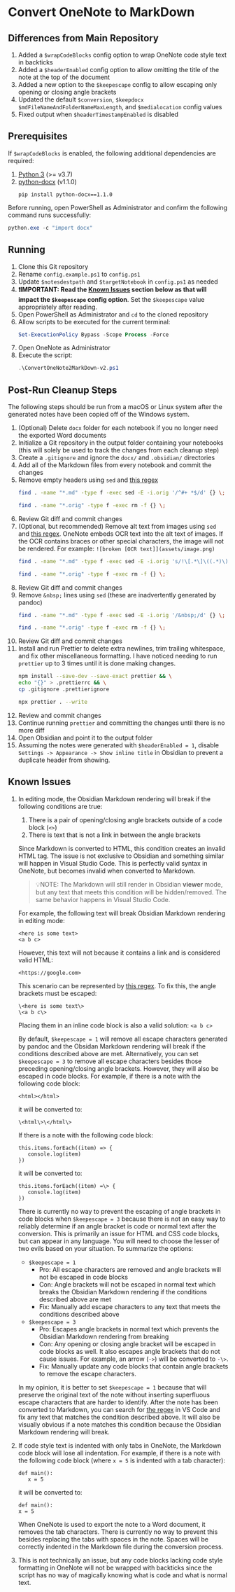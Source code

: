 # Convert OneNote to MarkDown

## Differences from Main Repository

1. Added a `$wrapCodeBlocks` config option to wrap OneNote code style text in
   backticks
1. Added a `$headerEnabled` config option to allow omitting the title of the
   note at the top of the document
1. Added a new option to the `$keepescape` config to allow escaping only opening
   or closing angle brackets
1. Updated the default `$conversion`, `$keepdocx`
   `$mdFileNameAndFolderNameMaxLength`, and `$medialocation` config values
1. Fixed output when `$headerTimestampEnabled` is disabled

## Prerequisites

If `$wrapCodeBlocks` is enabled, the following additional dependencies are
required:

1. [Python 3](https://www.python.org/downloads/) (>= v3.7)
1. [python-docx](https://python-docx.readthedocs.io/en/latest/) (v1.1.0)
   ```
   pip install python-docx==1.1.0
   ```

Before running, open PowerShell as Administrator and confirm the following
command runs successfully:

```powershell
python.exe -c "import docx"
```

## Running

1. Clone this Git repository
1. Rename `config.example.ps1` to `config.ps1`
1. Update `$notesdestpath` and `$targetNotebook` in `config.ps1` as needed
1. **❗IMPORTANT: Read the [Known Issues](#known-issues) section below as that
   will impact the `$keepescape` config option**. Set the `$keepescape` value
   appropriately after reading.
1. Open PowerShell as Administrator and `cd` to the cloned repository
1. Allow scripts to be executed for the current terminal:
   ```powershell
   Set-ExecutionPolicy Bypass -Scope Process -Force
   ```
1. Open OneNote as Administrator
1. Execute the script:
   ```powershell
   .\ConvertOneNote2MarkDown-v2.ps1
   ```

## Post-Run Cleanup Steps

The following steps should be run from a macOS or Linux system after the
generated notes have been copied off of the Windows system.

1. (Optional) Delete `docx` folder for each notebook if you no longer need the
   exported Word documents
1. Initialize a Git repository in the output folder containing your notebooks
   (this will solely be used to track the changes from each cleanup step)
1. Create a `.gitignore` and ignore the `docx/` and `.obsidian/` directories
1. Add all of the Markdown files from every notebook and commit the changes
1. Remove empty headers using `sed` and [this
   regex](https://regex101.com/r/8O0MMB/1)
    ```bash
    find . -name "*.md" -type f -exec sed -E -i.orig '/^#+ *$/d' {} \;
    ```
    ```bash
    find . -name "*.orig" -type f -exec rm -f {} \;
    ```
1. Review Git diff and commit changes
1. (Optional, but recommended) Remove alt text from images using `sed` and [this
   regex](https://regex101.com/r/wTB3VS/1). OneNote embeds OCR text into the alt
   text of images. If the OCR contains braces or other special characters, the
   image will not be rendered. For example: `![broken [OCR
   text]](assets/image.png)`
   ```bash
   find . -name "*.md" -type f -exec sed -E -i.orig 's/!\[.*\]\((.*)\)/![](\1)/g' {} \;
   ```
   ```bash
   find . -name "*.orig" -type f -exec rm -f {} \;
   ```
1. Review Git diff and commit changes
1. Remove `&nbsp;` lines using `sed` (these are inadvertently generated by
   pandoc)
   ```bash
   find . -name "*.md" -type f -exec sed -E -i.orig '/&nbsp;/d' {} \;
   ```
   ```bash
   find . -name "*.orig" -type f -exec rm -f {} \;
   ```
1. Review Git diff and commit changes
1. Install and run Prettier to delete extra newlines, trim trailing whitespace,
   and fix other miscellaneous formatting. I have noticed needing to run
   `prettier` up to 3 times until it is done making changes.
    ```bash
    npm install --save-dev --save-exact prettier && \
    echo "{}" > .prettierrc && \
    cp .gitignore .prettierignore
    ```
    ```bash
    npx prettier . --write
    ```
1. Review and commit changes
1. Continue running `prettier` and committing the changes until there is no more
   diff
1. Open Obsidian and point it to the output folder
1. Assuming the notes were generated with `$headerEnabled = 1`, disable
   `Settings -> Appearance -> Show inline title` in Obsidian to prevent a
   duplicate header from showing.

## Known Issues

1. In editing mode, the Obsidian Markdown rendering will break if the following
   conditions are true:
      1. There is a pair of opening/closing angle brackets outside of a code
         block (`<>`)
      1. There is text that is not a link in between the angle brackets

   Since Markdown is converted to HTML, this condition creates an invalid HTML
   tag. The issue is not exclusive to Obsidian and something similar will happen
   in Visual Studio Code. This is perfectly valid syntax in OneNote, but becomes
   invalid when converted to Markdown.

   > 💡NOTE: The Markdown will still render in Obsidian **viewer** mode, but any
   > text that meets this condition will be hidden/removed. The same behavior
   > happens in Visual Studio Code.

   For example, the following text will break Obsidian Markdown rendering in
   editing mode:
   ```
   <here is some text>
   <a b c>
   ```
   However, this text will not because it contains a link and is considered
   valid HTML:
   ```
   <https://google.com>
   ```
   This scenario can be represented by [this
   regex](https://regex101.com/r/hFqTwv/5). To fix this, the angle brackets must
   be escaped:
   ```
   \<here is some text\>
   \<a b c\>
   ```
   Placing them in an inline code block is also a valid solution: `<a b c>`

   By default, `$keepescape = 1` will remove all escape characters generated by
   pandoc and the Obsidan Markdown rendering will break if the conditions
   described above are met. Alternatively, you can set `$keepescape = 3` to
   remove all escape characters besides those preceding opening/closing angle
   brackets. However, they will also be escaped in code blocks. For example, if
   there is a note with the following code block:
   ```
   <html></html>
   ```
   it will be converted to:
   ```
   \<html\>\</html\>
   ```
   If there is a note with the following code block:
   ```
   this.items.forEach((item) => {
      console.log(item)
   })
   ```
   it will be converted to:
   ```
   this.items.forEach((item) =\> {
      console.log(item)
   })
   ```
   There is currently no way to prevent the escaping of angle brackets in code
   blocks when `$keepescape = 3` because there is not an easy way to reliably
   determine if an angle bracket is code or normal text after the conversion.
   This is primarily an issue for HTML and CSS code blocks, but can appear in
   any language. You will need to choose the lesser of two evils based on your
   situation. To summarize the options:
      * `$keepescape = 1`
         * Pro: All escape characters are removed and angle brackets will not be
           escaped in code blocks
         * Con: Angle brackets will not be escaped in normal text which breaks
           the Obsidian Markdown rendering if the conditions described above are
           met
         * Fix: Manually add escape characters to any text that meets the
           conditions described above
      * `$keepescape = 3`
         * Pro: Escapes angle brackets in normal text which prevents the
           Obsidian Markdown rendering from breaking
         * Con: Any opening or closing angle bracket will be escaped in code
           blocks as well. It also escapes angle brackets that do not cause
           issues. For example, an arrow (`->`) will be converted to `-\>`.
         * Fix: Manually update any code blocks that contain angle brackets to
           remove the escape characters.

   In my opinion, it is better to set `$keepescape = 1` because that will
   preserve the original text of the note without inserting superfluous escape
   characters that are harder to identify. After the note has been converted to
   Markdown, you can search for [the regex](https://regex101.com/r/hFqTwv/5) in
   VS Code and fix any text that matches the condition described above. It will
   also be visually obvious if a note matches this condition because the
   Obsidian Markdown rendering will break.
1. If code style text is indented with only tabs in OneNote, the Markdown code
   block will lose all indentation. For example, if there is a note with the
   following code block (where `x = 5` is indented with a tab character):
   ```
   def main():
      x = 5
   ```
   it will be converted to:
   ```
   def main():
   x = 5
   ```
   When OneNote is used to export the note to a Word document, it removes the
   tab characters. There is currently no way to prevent this besides replacing
   the tabs with spaces in the note. Spaces will be correctly indented in the
   Markdown file during the conversion process.
1. This is not technically an issue, but any code blocks lacking code style
   formatting in OneNote will not be wrapped with backticks since the script has
   no way of magically knowing what is code and what is normal text.
